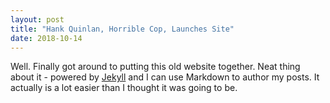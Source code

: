 ```yaml
---
layout: post
title: "Hank Quinlan, Horrible Cop, Launches Site"
date: 2018-10-14
---
```


Well. Finally got around to putting this old website together. Neat thing about it - powered by [Jekyll](http://jekyllrb.com) and I can use Markdown to author my posts. It actually is a lot easier than I thought it was going to be.
